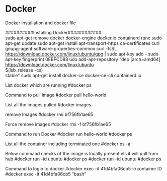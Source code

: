 # Docker
Docker installation and docker file

##########Installing Docker############    
sudo apt-get remove docker docker-engine docker.io containerd runc
sudo apt-get update
sudo apt-get install     apt-transport-https     ca-certificates     curl     gnupg-agent     software-properties-common
curl -fsSL https://download.docker.com/linux/ubuntu/gpg | sudo apt-key add -
sudo apt-key fingerprint 0EBFCD88
udo add-apt-repository    "deb [arch=amd64] https://download.docker.com/linux/ubuntu \
   $(lsb_release -cs) \
   stable"
sudo apt-get install docker-ce docker-ce-cli containerd.io

List docker which are running
#docker ps

Command to pull image
#docker pull hello-world

List all the images pulled
#docker images

remove Images
#docker rmi bf756fb1ae65

Force remove images
#docker rmi -f bf756fb1ae65

Command to run Docker
#docker run hello-world
#docker ps

List all the container including terminated one
#docker ps -a

Below command checks of the image is locally present els it will pull from hub
#docker run -id ubuntu
#docker ps
#docker run -id ubuntu
#docker ps

Command to login to docker
#docker exec -it 41d4bfa06cb5-->container ID
#docker exec -it 41d4bfa06cb5 "bash"



